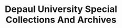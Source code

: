 ---
layout: repo
title: "Depaul University Special Collections And Archives"
id: 15352
permalink: repos/15352/
---